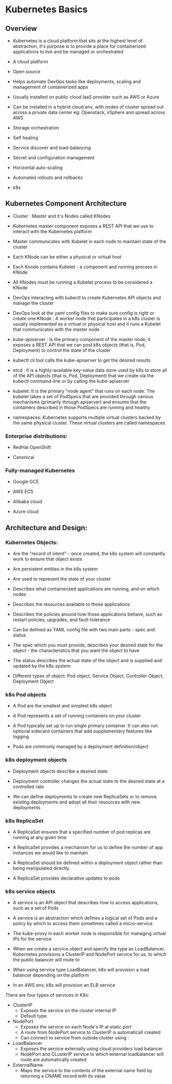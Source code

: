 
# Kubernetes Basics

## Overview
- Kubernetes is a cloud platform that sits at the highest level of abstraction, it's purpose is to provide a place for containerized applications to live and be managed or orchestrated

- A cloud platform

- Open source

- Helps automate DevOps tasks like deployments, scaling and management of containerized apps

- Usually installed on public cloud IaaS provider such as AWS or Azure

- Can be installed in a hybrid cloud env, with nodes of cluster spread out across a private data center eg: Openstack, vSphere and spread across AWS

- Storage orchestration

- Self healing

- Service discover and load-balancing

- Secret and configuration management

- Horizontal auto-scaling

- Automated rollouts and rollbacks

- k8s

  

## Kubernetes Component Architecture

- Cluster : Master and it's Nodes called KNodes

- Kubernetes master component exposes a REST API that we use to interact with the Kubernetes platform

- Master communicates with Kubelet in each node to maintain state of the cluster

- Each KNode can be either a physical or virtual host

- Each Knode contains Kubelet - a component and running process in KNode

- All KNodes must be running a Kubelet process to be considered a KNode

- DevOps interacting with kubectl to create Kubernetes API objects and manage the cluster

- DevOps look at the yaml config files to make sure config is right or create one
KNode : A worker node that participates in a k8s cluster is usually implemented as a virtual or physical host and it runs a Kubelet that communicates with the master node

- kube-apiserver : Is the primary component of the master node, it exposes a REST API that we can post k8s objects (that is, Pod, Deployment) to control the state of the cluster

- kubectl cli tool calls the kube-apiserver to get the desired results

- etcd : It is a highly-available key-value data store used by k8s to store all of the API objects (that is, Pod, Deployment) that we create via the kubectl command-line or by calling the kube-apiserver

- kubelet: It is the primary "node agent" that runs on each node. The kubelet takes a set of PodSpecs that are provided through various mechanisms (primarily through apiserver) and ensures that the containers described in those PodSpecs are running and healthy

- namespaces: Kubernetes supports multiple virtual clusters backed by the same physical cluster. These virtual clusters are called namespaces


### Enterprise distributions:

- RedHat OpenShift

- Canonical

### Fully-managed Kubernetes

- Google GCE

- AWS ECS

- Alibaba cloud

- Azure cloud

 ## Architecture and Design:

### Kubernetes Objects:

- Are the "record of intent" - once created, the k8s system will constantly work to ensure that object exists

- Are persistent entities in the k8s system

- Are used to represent the state of your cluster

- Describes what containerized applications are running, and on which nodes

- Describes the resources available to those applications

- Describes the policies around how those applications behave, such as restart policies, upgrades, and fault-tolerance

- Can be defined as YAML config file with two main parts - spec and status

- The spec which you must provide, describes your desired state for the object - the characteristics that you want the object to have

- The status describes the actual state of the object and is supplied and updated by the k8s system

- Different types of object: Pod object, Service Object, Controller Object, Deployment Object

  

### k8s Pod objects

- A Pod are the smallest and simplest k8s object

- A Pod represents a set of running containers on your cluster

- A Pod typically set up to run single primary container. It can also run optional sidecard containers that add supplementary features like logging

- Pods are commonly managed by a deployment definition/object

### k8s deployment objects

- Deployment objects describe a desired state

- Deployment controller changes the actual state to the desired state at a controlled rate

- We can define deployments to create new ReplicaSets or to remove existing deployments and adopt all their resources with new deployments

### k8s ReplicaSet

- A ReplicaSet ensures that a specified number of pod replicas are running at any given time

- A ReplicaSet provides a mechanism for us to define the number of app instances we would like to maintain

- A ReplicaSet should be defined within a deployment object rather than being manipulated directly

- A ReplicaSet provides declarative updates to pods

### k8s service objects

- A service is an API object that describes how to access applications, such as a set of Pods

- A service is an abstraction which defines a logical set of Pods and a policy by which to access them sometimes called a micro-service

- The kube-proxy in each worker node is responsible for managing virtual IPs for the service

- When we create a service object and specify the type as LoadBalancer, Kubernetes provisions a ClusterIP and NodePort service for us, to which the public balancer will route to

- When using service type LoadBalancer, k8s will provision a load balancer depending on the platform

- In an AWS env, k8s will provision an ELB service

There are four types of services in K8s:
 - ClusterIP
 	- Exposes the service on the cluster internal IP
 	- Default type
 - NodePort
 	- Exposes the service on each Node's IP at static port
 	- A route from NodePort service to ClusterIP is automaticall created
 	- Can connect to service from outside cluster using <NodeIP>:<NodePort>
 - LoadBalancer
 	- Exposes the service externally using cloud providers load balancer
 	- NodePort and CLusterIP service to which external loadbalancer will route are automatically created
 - ExternalName
 	- Maps the service to the contents of the external name field by returning a CNAME record with its value

